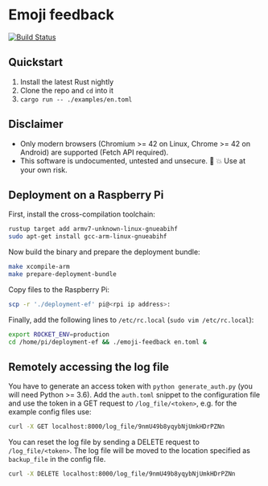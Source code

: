 # Emoji feedback

[![Build Status](https://travis-ci.org/mp4096/emoji-feedback.svg?branch=master)](https://travis-ci.org/mp4096/emoji-feedback)

## Quickstart
1. Install the latest Rust nightly
2. Clone the repo and `cd` into it
3. `cargo run -- ./examples/en.toml`

## Disclaimer
* Only modern browsers (Chromium >= 42 on Linux, Chrome >= 42 on Android)
  are supported (Fetch API required).
* This software is undocumented, untested and unsecure. :construction: :boom: Use at your own risk.


## Deployment on a Raspberry Pi
First, install the cross-compilation toolchain:

```sh
rustup target add armv7-unknown-linux-gnueabihf
sudo apt-get install gcc-arm-linux-gnueabihf
```

Now build the binary and prepare the deployment bundle:

```sh
make xcompile-arm
make prepare-deployment-bundle
```

Copy files to the Raspberry Pi:

```sh
scp -r './deployment-ef' pi@<rpi ip address>:
```

Finally, add the following lines to `/etc/rc.local` (`sudo vim /etc/rc.local`):

```sh
export ROCKET_ENV=production
cd /home/pi/deployment-ef && ./emoji-feedback en.toml &
```

## Remotely accessing the log file

You have to generate an access token with `python generate_auth.py` (you will need Python >= 3.6).
Add the `auth.toml` snippet to the configuration file and use the token
in a GET request to `/log_file/<token>`, e.g. for the example config files use:

```sh
curl -X GET localhost:8000/log_file/9nmU49b8yqybNjUmkHDrPZNn
```

You can reset the log file by sending a DELETE request to `/log_file/<token>`.
The log file will be moved to the location specified as `backup_file` in the config file.

```sh
curl -X DELETE localhost:8000/log_file/9nmU49b8yqybNjUmkHDrPZNn
```
